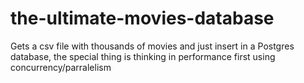 # the-ultimate-movies-database
Gets a csv file with thousands of movies and just insert in a Postgres database, the special thing is thinking in performance first using concurrency/parralelism
